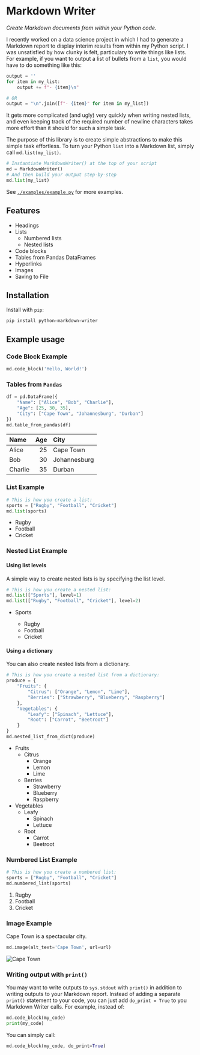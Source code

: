 # Markdown Writer

*Create Markdown documents from within your Python code.*

I recently worked on a data science project in which I had to generate a Markdown report to display interim results from within my Python script. I was unsatisfied by how clunky is felt, particulary to write things like lists. For example, if you want to output a list of bullets from a `list`, you would have to do something like this:

```python
output = ''
for item in my_list:
    output += f"- {item}\n"

# OR
output = "\n".join([f"- {item}" for item in my_list])
```

It gets more complicated (and ugly) very quickly when writing nested lists, and even keeping track of the required number of newline characters takes more effort than it should for such a simple task.

The purpose of this library is to create simple abstractions to make this simple task effortless. To turn your Python `list` into a Markdown list, simply call `md.list(my_list)`.

```python
# Instantiate MarkdownWriter() at the top of your script
md = MarkdownWriter()
# And then build your output step-by-step
md.list(my_list)
```

See [`./examples/example.py`](./examples/example.py) for more examples.

## Features

- Headings
- Lists
  - Numbered lists
  - Nested lists
- Code blocks
- Tables from Pandas DataFrames
- Hyperlinks
- Images
- Saving to File

## Installation
Install with `pip`:
```
pip install python-markdown-writer
```

## Example usage

### Code Block Example

```python
md.code_block('Hello, World!')
```

### Tables from `Pandas`

```python
df = pd.DataFrame({
    "Name": ["Alice", "Bob", "Charlie"],
    "Age": [25, 30, 35],
    "City": ["Cape Town", "Johannesburg", "Durban"]
})
md.table_from_pandas(df)
```

| Name    |   Age | City         |
|:--------|------:|:-------------|
| Alice   |    25 | Cape Town    |
| Bob     |    30 | Johannesburg |
| Charlie |    35 | Durban       |

### List Example

```python
# This is how you create a list:
sports = ["Rugby", "Football", "Cricket"]
md.list(sports)
```

- Rugby
- Football
- Cricket

### Nested List Example

#### Using list levels

A simple way to create nested lists is by specifying the list level.

```python
# This is how you create a nested list:
md.list(["Sports"], level=1)
md.list(["Rugby", "Football", "Cricket"], level=2)
```

- Sports

  - Rugby
  - Football
  - Cricket

#### Using a dictionary

You can also create nested lists from a dictionary.

```python
# This is how you create a nested list from a dictionary:
produce = {
    "Fruits": {
        "Citrus": ["Orange", "Lemon", "Lime"],
        "Berries": ["Strawberry", "Blueberry", "Raspberry"]
    },
    "Vegetables": {
        "Leafy": ["Spinach", "Lettuce"],
        "Root": ["Carrot", "Beetroot"]
    }
}
md.nested_list_from_dict(produce)
```

- Fruits
  - Citrus
    - Orange
    - Lemon
    - Lime
  - Berries
    - Strawberry
    - Blueberry
    - Raspberry
- Vegetables
  - Leafy
    - Spinach
    - Lettuce
  - Root
    - Carrot
    - Beetroot

### Numbered List Example

```python
# This is how you create a numbered list:
sports = ["Rugby", "Football", "Cricket"]
md.numbered_list(sports)
```

1. Rugby
2. Football
3. Cricket

### Image Example

Cape Town is a spectacular city.

```python
md.image(alt_text='Cape Town', url=url)
```

![Cape Town](https://www.go2africa.com/wp-content/uploads/2024/11/Banner--1920x630.jpg)


### Writing output with `print()`
You may want to write outputs to `sys.stdout` with `print()` in addition to writing outputs to your Markdown report. Instead of adding a separate `print()` statement to your code, you can just add `do_print = True` to you Markdown Writer calls. For example, instead of:
```python
md.code_block(my_code)
print(my_code)
```
You can simply call:
```python
md.code_block(my_code, do_print=True)
```
